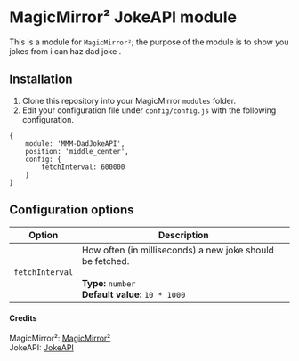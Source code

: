 # MagicMirror² JokeAPI module
This is a module for `MagicMirror²`; the purpose of the module is to show you jokes from i can haz dad joke .

## Installation
1.  Clone this repository into your MagicMirror `modules` folder.
2.  Edit your configuration file under `config/config.js` with the following configuration.
```
{
    module: 'MMM-DadJokeAPI',
    position: 'middle_center',
    config: {
        fetchInterval: 600000
    }
}
```

## Configuration options

| Option                 | Description
|------------------------|-----------
| `fetchInterval`| How often (in milliseconds) a new joke should be fetched.<br><br> **Type:** `number` <br>**Default value:** `10 * 1000`


#### Credits
MagicMirror²:   [MagicMirror²](https://github.com/MichMich/MagicMirror)   
JokeAPI:    [JokeAPI](https://icanhazdadjoke.com/)

